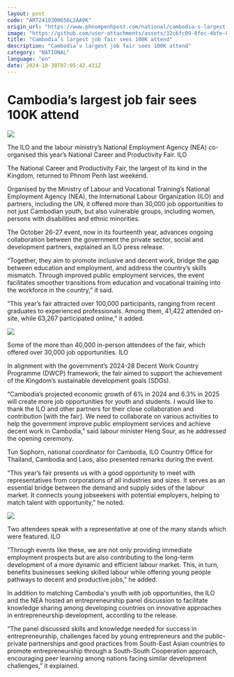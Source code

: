 ```yaml
---
layout: post
code: "ART2410300656L2AA9K"
origin_url: "https://www.phnompenhpost.com/national/cambodia-s-largest-job-fair-sees-100k-attend"
image: "https://github.com/user-attachments/assets/32c6fc09-8fec-4bfe-8b74-dea3c37f5dc6"
title: "Cambodia’s largest job fair sees 100K attend"
description: "​​Cambodia’s largest job fair sees 100K attend​"
category: "NATIONAL"
language: "en"
date: 2024-10-30T07:05:42.431Z
---
```


# Cambodia’s largest job fair sees 100K attend

![](https://github.com/user-attachments/assets/6a16b9b6-f7f5-417e-8b07-678d0b759395)

The ILO and the labour ministry’s National Employment Agency (NEA) co-organised this year’s National Career and Productivity Fair. ILO

The National Career and Productivity Fair, the largest of its kind in the Kingdom, returned to Phnom Penh last weekend. 

Organised by the Ministry of Labour and Vocational Training’s National Employment Agency (NEA), the International Labour Organization (ILO) and partners, including the UN, it offered more than 30,000 job opportunities to not just Cambodian youth, but also vulnerable groups, including women, persons with disabilities and ethnic minorities. 

The October 26-27 event, now in its fourteenth year, advances ongoing collaboration between the government the private sector, social and development partners, explained an ILO press release.

“Together, they aim to promote inclusive and decent work, bridge the gap between education and employment, and address the country’s skills mismatch. Through improved public employment services, the event facilitates smoother transitions from education and vocational training into the workforce in the country,” it said.

“This year’s fair attracted over 100,000 participants, ranging from recent graduates to experienced professionals. Among them, 41,422 attended on-site, while 63,267 participated online,” it added.

![](https://github.com/user-attachments/assets/124e620c-7a28-40b6-835c-a07b8f02c085)

Some of the more than 40,000 in-person attendees of the fair, which offered over 30,000 job opportunities. ILO

In alignment with the government’s 2024-28 Decent Work Country Programme (DWCP) framework, the fair aimed to support the achievement of the Kingdom’s sustainable development goals (SDGs).

“Cambodia’s projected economic growth of 6% in 2024 and 6.3% in 2025 will create more job opportunities for youth and students. I would like to thank the ILO and other partners for their close collaboration and contribution \[with the fair\]. We need to collaborate on various activities to help the government improve public employment services and achieve decent work in Cambodia,” said labour minister Heng Sour, as he addressed the opening ceremony.

Tun Sophorn, national coordinator for Cambodia, ILO Country Office for Thailand, Cambodia and Laos, also presented remarks during the event.

“This year’s fair presents us with a good opportunity to meet with representatives from corporations of all industries and sizes. It serves as an essential bridge between the demand and supply sides of the labour market. It connects young jobseekers with potential employers, helping to match talent with opportunity,” he noted.

![](https://github.com/user-attachments/assets/5961d242-33c3-4bf7-88c6-74fb93d57816)

Two attendees speak with a representative at one of the many stands which were featured. ILO

“Through events like these, we are not only providing immediate employment prospects but are also contributing to the long-term development of a more dynamic and efficient labour market. This, in turn, benefits businesses seeking skilled labour while offering young people pathways to decent and productive jobs,” he added.

In addition to matching Cambodia's youth with job opportunities, the ILO and the NEA hosted an entrepreneurship panel discussion to facilitate knowledge sharing among developing countries on innovative approaches in entrepreneurship development, according to the release.

“The panel discussed skills and knowledge needed for success in entrepreneurship, challenges faced by young entrepreneurs and the public-private partnerships and good practices from South-East Asian countries to promote entrepreneurship through a South-South Cooperation approach, encouraging peer learning among nations facing similar development challenges,” it explained.